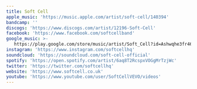 ```yaml
---
title: Soft Cell
apple_music: 'https://music.apple.com/artist/soft-cell/140394'
bandcamp: ''
discogs: 'https://www.discogs.com/artist/12196-Soft-Cell'
facebook: 'https://www.facebook.com/softcellband'
google_music: >-
   https://play.google.com/store/music/artist/Soft_Cell?id=Ashwqhe3fr46evz5kgbwruygiyy
instagram: 'https://www.instagram.com/softcellhq'
soundcloud: 'https://soundcloud.com/soft-cell-official'
spotify: 'https://open.spotify.com/artist/6aq8T2RcspxVOGgMrTzjWc'
twitter: 'https://twitter.com/softcellhq'
website: 'https://www.softcell.co.uk'
youtube: 'https://www.youtube.com/user/SoftCellVEVO/videos'
---
```

